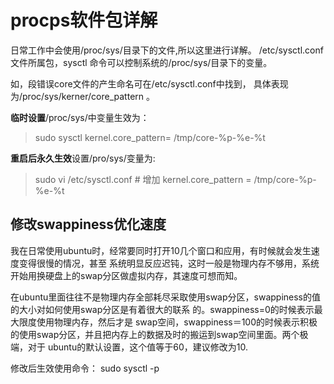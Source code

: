 # procps软件包详解 
日常工作中会使用/proc/sys/目录下的文件,所以这里进行详解。
/etc/sysctl.conf文件所属包，sysctl 命令可以控制系统的/proc/sys/目录下的变量。

如，段错误core文件的产生命名可在/etc/sysctl.conf中找到，
具体表现为/proc/sys/kerner/core_pattern 。

**临时设置**/proc/sys/中变量生效为：
> sudo sysctl kernel.core_pattern= /tmp/core-%p-%e-%t

**重启后永久生效**设置/pro/sys/变量为:
> sudo vi /etc/sysctl.conf # 增加 kernel.core_pattern = /tmp/core-%p-%e-%t

## 修改swappiness优化速度
 我在日常使用ubuntu时，经常要同时打开10几个窗口和应用，有时候就会发生速度变得很慢的情况，甚至 系统明显反应迟钝，这时一般是物理内存不够用，系统开始用换硬盘上的swap分区做虚拟内存，其速度可想而知。
  
  在ubuntu里面往往不是物理内存全部耗尽采取使用swap分区，swappiness的值的大小对如何使用swap分区是有着很大的联系 的。swappiness=0的时候表示最大限度使用物理内存，然后才是 swap空间，swappiness＝100的时候表示积极的使用swap分区，并且把内存上的数据及时的搬运到swap空间里面。两个极端，对于 ubuntu的默认设置，这个值等于60，建议修改为10.

  修改后生效使用命令： sudo sysctl -p 




